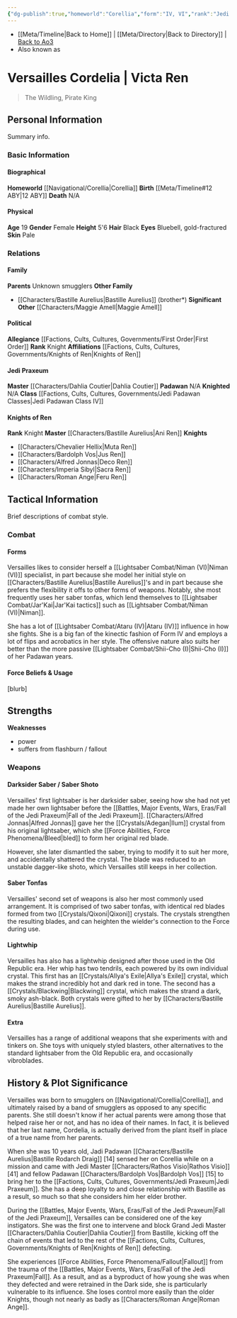 ```yaml
---
{"dg-publish":true,"homeworld":"Corellia","form":"IV, VI","rank":"Jedi Padawan","status":"Fallen","class":"Padawan Class IV","aliases":["Victa Ren"],"tags":["fallenjedi","firstorder","knightsofren","jedipraxeum","jedipadawan","formvi","formiv","forcesensitive","unfinished","character"],"permalink":"/characters/versailles-cordelia/","dgPassFrontmatter":true}
---
```


- [[Meta/Timeline\|Back to Home]] | [[Meta/Directory\|Back to Directory]] | [Back to Ao3](https://archiveofourown.org/works/19334440/chapters/45992584)
- Also known as

# Versailles Cordelia | Victa Ren
>The Wildling, Pirate King

## Personal Information
Summary info.

### Basic Information

#### Biographical
**Homeworld** [[Navigational/Corellia\|Corellia]]
**Birth** [[Meta/Timeline#12 ABY\|12 ABY]]
**Death** N/A

#### Physical
**Age** 19
**Gender** Female 
**Height** 5'6
**Hair** Black
**Eyes** Bluebell, gold-fractured
**Skin** Pale

### Relations

#### Family
**Parents** Unknown smugglers
**Other Family** 
- [[Characters/Bastille Aurelius\|Bastille Aurelius]] (brother*)
**Significant Other** [[Characters/Maggie Amell\|Maggie Amell]]

#### Political
**Allegiance** [[Factions, Cults, Cultures, Governments/First Order\|First Order]]
**Rank** Knight
**Affiliations** [[Factions, Cults, Cultures, Governments/Knights of Ren\|Knights of Ren]]

#### Jedi Praxeum
**Master** [[Characters/Dahlia Coutier\|Dahlia Coutier]]
**Padawan** N/A
**Knighted** N/A
**Class** [[Factions, Cults, Cultures, Governments/Jedi Padawan Classes\|Jedi Padawan Class IV]]

#### Knights of Ren
**Rank** Knight
**Master** [[Characters/Bastille Aurelius\|Ani Ren]]
**Knights**
- [[Characters/Chevalier Hellix\|Muta Ren]]
- [[Characters/Bardolph Vos\|Jus Ren]]
- [[Characters/Alfred Jonnas\|Deco Ren]]
- [[Characters/Imperia Sibyl\|Sacra Ren]]
- [[Characters/Roman Ange\|Feru Ren]]

## Tactical Information
Brief descriptions of combat style.

### Combat

#### Forms
Versailles likes to consider herself a [[Lightsaber Combat/Niman (VI)\|Niman (VI)]] specialist, in part because she model her initial style on [[Characters/Bastille Aurelius\|Bastille Aurelius]]'s and in part because she prefers the flexibility it offs to other forms of weapons. Notably, she most frequently uses her saber tonfas, which lend themselves to [[Lightsaber Combat/Jar'Kai\|Jar'Kai tactics]] such as [[Lightsaber Combat/Niman (VI)\|Niman]]. 

She has a lot of [[Lightsaber Combat/Ataru (IV)\|Ataru (IV)]] influence in how she fights. She is a big fan of the kinectic fashion of Form IV and employs a lot of flips and acrobatics in her style. The offensive nature also suits her better than the more passive [[Lightsaber Combat/Shii-Cho (I)\|Shii-Cho (I)]] of her Padawan years. 

#### Force Beliefs & Usage
[blurb]

**Strengths**
- 
**Weaknesses**
- power
- suffers from flashburn / fallout

### Weapons

#### Darksider Saber / Saber Shoto
 Versailles' first lightsaber is her darksider saber, seeing how she had not yet made her own lightsaber before the [[Battles, Major Events, Wars, Eras/Fall of the Jedi Praxeum\|Fall of the Jedi Praxeum]]. [[Characters/Alfred Jonnas\|Alfred Jonnas]] gave her the [[Crystals/Adegan\|Ilum]] crystal from his original lightsaber, which she [[Force Abilities, Force Phenomena/Bleed\|bled]] to form her original red blade.

However, she later dismantled the saber, trying to modify it to suit her more, and accidentally shattered the crystal. The blade was reduced to an unstable dagger-like shoto, which Versailles still keeps in her collection. 

#### Saber Tonfas
Versailles' second set of weapons is also her most commonly used arrangement. It is comprised of two saber tonfas, with identical red blades formed from two [[Crystals/Qixoni\|Qixoni]] crystals. The crystals strengthen the resulting blades, and can heighten the wielder's connection to the Force during use. 

#### Lightwhip
Versailles has also has a lightwhip designed after those used in the Old Republic era. Her whip has two tendrils, each powered by its own individual crystal. This first has an [[Crystals/Allya's Exile\|Allya's Exile]] crystal, which makes the strand incredibly hot and dark red in tone. The second has a [[Crystals/Blackwing\|Blackwing]] crystal, which makes the strand a dark, smoky ash-black. Both crystals were gifted to her by [[Characters/Bastille Aurelius\|Bastille Aurelius]].

#### Extra
Versailles has a range of additional weapons that she experiments with and tinkers on. She toys with uniquely styled blasters, other alternatives to the standard lightsaber from the Old Republic era, and occasionally vibroblades. 

## History & Plot Significance
Versailles was born to smugglers on [[Navigational/Corellia\|Corellia]], and ultimately raised by a band of smugglers as opposed to any specific parents. She still doesn't know if her actual parents were among those that helped raise her or not, and has no idea of their names. In fact, it is believed that her last name, Cordelia, is actually derived from the plant itself in place of a true name from her parents.

When she was 10 years old, Jadi Padawan [[Characters/Bastille Aurelius\|Bastille Rodarch Draig]] [14] sensed her on Corellia while on a mission and came with Jedi Master [[Characters/Rathos Visio\|Rathos Visio]] [41] and fellow Padawan [[Characters/Bardolph Vos\|Bardolph Vos]] [15] to bring her to the [[Factions, Cults, Cultures, Governments/Jedi Praxeum\|Jedi Praxeum]]. She has a deep loyalty to and close relationship with Bastille as a result, so much so that she considers him her elder brother. 

During the [[Battles, Major Events, Wars, Eras/Fall of the Jedi Praxeum\|Fall of the Jedi Praxeum]], Versailles can be considered one of the key instigators. She was the first one to intervene and block Grand Jedi Master [[Characters/Dahlia Coutier\|Dahlia Coutier]] from Bastille, kicking off the chain of events that led to the rest of the [[Factions, Cults, Cultures, Governments/Knights of Ren\|Knights of Ren]] defecting. 

She experiences [[Force Abilities, Force Phenomena/Fallout\|Fallout]] from the trauma of the [[Battles, Major Events, Wars, Eras/Fall of the Jedi Praxeum\|Fall]]. As a result, and as a byproduct of how young she was when they defected and were retrained in the Dark side, she is particularly vulnerable to its influence. She loses control more easily than the older Knights, though not nearly as badly as [[Characters/Roman Ange\|Roman Ange]]. 